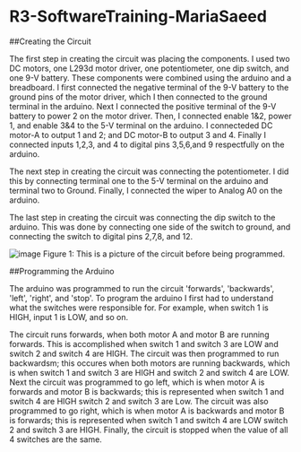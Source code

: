 # R3-SoftwareTraining-MariaSaeed

##Creating the Circuit

The first step in creating the circuit was placing the components. I used two DC motors, one L293d motor driver, one potentiometer, one dip switch, and one 9-V battery. These components were combined using the arduino and a breadboard. I first connected the negative terminal of the 9-V battery to the ground pins of the motor driver, which I then connected to the ground terminal in the arduino. Next I connected the positive terminal of the 9-V battery to power 2 on the motor driver. Then, I connected enable 1&2, power 1, and enable 3&4 to the 5-V terminal on the arduino. I connecteded DC motor-A to output 1 and 2; and DC motor-B to output 3 and 4. Finally I connected inputs 1,2,3, and 4 to digital pins 3,5,6,and 9 respectfully on the arduino.

The next step in creating the circuit was connecting the potentiometer. I did this by connecting terminal one to the 5-V terminal on the arduino and terminal two to Ground. Finally, I connected the wiper to Analog A0 on the arduino.

The last step in creating the circuit was connecting the dip switch to the arduino. This was done by connecting one side of the switch to ground, and connecting the switch to digital pins 2,7,8, and 12.

![image](https://user-images.githubusercontent.com/65428267/96393682-e1208d80-118d-11eb-83c5-c51a9d6eaee4.png)
Figure 1: This is a picture of the circuit before being programmed.

##Programming the Arduino

The arduino was programmed to run the circuit 'forwards', 'backwards', 'left', 'right', and 'stop'. To program the arduino I first had to understand what the switches were responsible for. For example, when switch 1 is HIGH, input 1 is LOW, and so on. 

The circuit runs forwards, when both motor A and motor B are running forwards. This is accomplished when switch 1 and switch 3 are LOW and switch 2 and switch 4 are HIGH. The circuit was then programmed to run backwardsm; this occures when both motors are running backwards, which is when switch 1 and switch 3 are HIGH and switch 2 and switch 4 are LOW. Next the circuit was programmed to go left, which is when motor A is forwards and motor B is backwards; this is represented when switch 1 and switch 4 are HIGH switch 2 and switch 3 are Low. The circuit was also programmed to go right, which is when motor A is backwards and motor B is forwards; this is represented when switch 1 and switch 4 are LOW switch 2 and switch 3 are HIGH. Finally, the circuit is stopped when the value of all 4 switches are the same.
